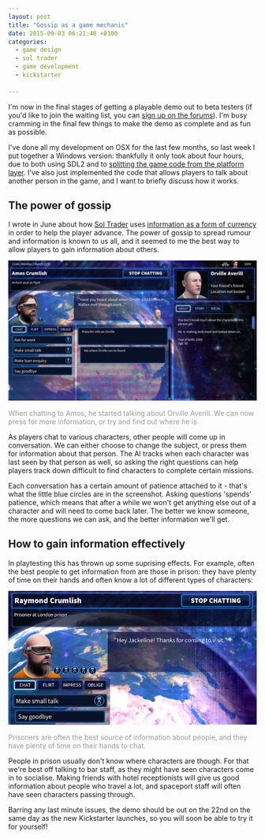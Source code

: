 ```yaml
---
layout: post
title: "Gossip as a game mechanic"
date: 2015-09-03 06:21:40 +0100
categories:
  - game design
  - sol trader
  - game development
  - kickstarter

---
```


I'm now in the final stages of getting a playable demo out to beta testers (if you'd like to join the waiting list, you can [sign up on the forums](http://forums.soltrader.net)). I'm busy cramming in the final few things to make the demo as complete and as fun as possible.

I've done all my development on OSX for the last few months, so last week I put together a Windows version: thankfully it only took about four hours, due to both using SDL2 and to [splitting the game code from the platform layer](/2015/08/how-to-add-live-code-reload-to-your-game/). I've also just implemented the code that allows players to talk about another person in the game, and I want to briefly discuss how it works.

## The power of gossip

I wrote in June about how [Sol Trader](http://soltrader.net) uses [information as a form of currency](/2015/06/how-sol-trader-uses-information-as-currency/) in order to help the player advance. The power of gossip to spread rumour and information is known to us all, and it seemed to me the best way to allow players to gain information about others.

![Screenshot showing gossip about another](/files/sol-trader-gossip.png)

<p style='color: #999'>When chatting to Amos, he started talking about Orville Averill. We can now press for more information, or try and find out where he is.</p>

As players chat to various characters, other people will come up in conversation. We can either choose to change the subject, or press them for information about that person. The AI tracks when each character was last seen by that person as well, so asking the right questions can help players track down difficult to find characters to complete certain missions.

Each conversation has a certain amount of patience attached to it - that's what the little blue circles are in the screenshot. Asking questions 'spends' patience, which means that after a while we won't get anything else out of a character and will need to come back later. The better we know someone, the more questions we can ask, and the better information we'll get.

## How to gain information effectively

In playtesting this has thrown up some suprising effects. For example, often the best people to get information from are those in prison: they have plenty of time on their hands and often know a lot of different types of characters:

![Screenshot showing chatting to prisoner](/files/sol-trader-chat-prisoner.png)

<p style='color: #999'>Prisoners are often the best source of information about people, and they have plenty of time on their hands to chat.</p>

People in prison usually don't know where characters are though. For that we're best off talking to bar staff, as they might have seen characters come in to socialise. Making friends with hotel receptionists will give us good information about people who travel a lot, and spaceport staff will often have seen characters passing through.

Barring any last minute issues, the demo should be out on the 22nd on the same day as the new Kickstarter launches, so you will soon be able to try it for yourself!
